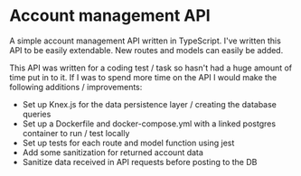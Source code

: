 # Account management API

A simple account management API written in TypeScript. I've written this API to be easily extendable. New routes and models can easily be added.

This API was written for a coding test / task so hasn't had a huge amount of time put in to it. If I was to spend more time on the API I would make the following additions / improvements:

- Set up Knex.js for the data persistence layer / creating the database queries
- Set up a Dockerfile and docker-compose.yml with a linked postgres container to run / test locally
- Set up tests for each route and model function using jest
- Add some sanitization for returned account data
- Sanitize data received in API requests before posting to the DB

